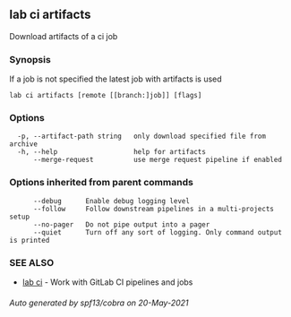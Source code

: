 ## lab ci artifacts

Download artifacts of a ci job

### Synopsis

If a job is not specified the latest job with artifacts is used

```
lab ci artifacts [remote [[branch:]job]] [flags]
```

### Options

```
  -p, --artifact-path string   only download specified file from archive
  -h, --help                   help for artifacts
      --merge-request          use merge request pipeline if enabled
```

### Options inherited from parent commands

```
      --debug      Enable debug logging level
      --follow     Follow downstream pipelines in a multi-projects setup
      --no-pager   Do not pipe output into a pager
      --quiet      Turn off any sort of logging. Only command output is printed
```

### SEE ALSO

* [lab ci](lab_ci.md)	 - Work with GitLab CI pipelines and jobs

###### Auto generated by spf13/cobra on 20-May-2021
